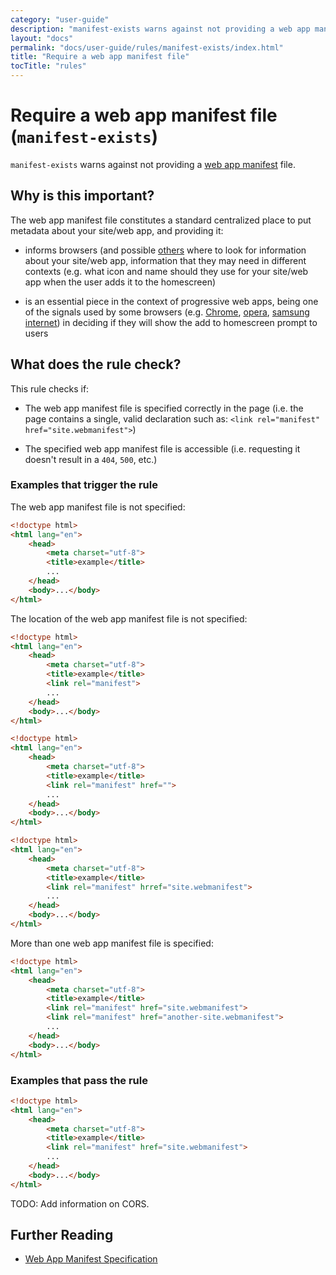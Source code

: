 ```yaml
---
category: "user-guide"
description: "manifest-exists warns against not providing a web app manifestfile."
layout: "docs"
permalink: "docs/user-guide/rules/manifest-exists/index.html"
title: "Require a web app manifest file"
tocTitle: "rules"
---
```

# Require a web app manifest file (`manifest-exists`)

`manifest-exists` warns against not providing a [web app manifest][spec]
file.

## Why is this important?

The web app manifest file constitutes a standard centralized place
to put metadata about your site/web app, and providing it:

* informs browsers (and possible [others][windows] where to look for
  information about your site/web app, information that they may need
  in different contexts (e.g. what icon and name should they use for
  your site/web app when the user adds it to the homescreen)

* is an essential piece in the context of progressive web apps,
  being one of the signals used by some browsers (e.g. [Chrome][chrome],
  [opera][opera], [samsung internet][samsung internet]) in deciding if
  they will show the add to homescreen prompt to users

## What does the rule check?

This rule checks if:

* The web app manifest file is specified correctly in the page
  (i.e. the page contains a single, valid declaration such as:
  `<link rel="manifest" href="site.webmanifest">`)

* The specified web app manifest file is accessible (i.e. requesting
  it doesn't result in a `404`, `500`, etc.)

### Examples that **trigger** the rule

The web app manifest file is not specified:

```html
<!doctype html>
<html lang="en">
    <head>
        <meta charset="utf-8">
        <title>example</title>
        ...
    </head>
    <body>...</body>
</html>
```

The location of the web app manifest file is not specified:

```html
<!doctype html>
<html lang="en">
    <head>
        <meta charset="utf-8">
        <title>example</title>
        <link rel="manifest">
        ...
    </head>
    <body>...</body>
</html>
```

```html
<!doctype html>
<html lang="en">
    <head>
        <meta charset="utf-8">
        <title>example</title>
        <link rel="manifest" href="">
        ...
    </head>
    <body>...</body>
</html>
```

```html
<!doctype html>
<html lang="en">
    <head>
        <meta charset="utf-8">
        <title>example</title>
        <link rel="manifest" hrref="site.webmanifest">
        ...
    </head>
    <body>...</body>
</html>
```

More than one web app manifest file is specified:

```html
<!doctype html>
<html lang="en">
    <head>
        <meta charset="utf-8">
        <title>example</title>
        <link rel="manifest" href="site.webmanifest">
        <link rel="manifest" href="another-site.webmanifest">
        ...
    </head>
    <body>...</body>
</html>
```

### Examples that **pass** the rule

```html
<!doctype html>
<html lang="en">
    <head>
        <meta charset="utf-8">
        <title>example</title>
        <link rel="manifest" href="site.webmanifest">
        ...
    </head>
    <body>...</body>
</html>
```

TODO: Add information on CORS.

## Further Reading

* [Web App Manifest Specification][spec]

<!-- Link labels: -->

[chrome]: https://developers.google.com/web/fundamentals/engage-and-retain/app-install-banners/
[opera]: https://dev.opera.com/blog/web-app-install-banners/
[samsung internet]: https://medium.com/samsung-internet-dev/what-does-it-mean-to-be-an-app-ace43eb6b94d
[spec]: https://www.w3.org/TR/appmanifest
[windows]: https://medium.com/web-on-the-edge/progressive-web-apps-on-windows-8d8eb68d524e
